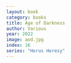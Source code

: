 ```yaml
---
layout: book
category: books
title: Age of Darkness
author: Various
year: 2022
image: aod.jpg
index: 16
series: "Horus Heresy"
---
```

